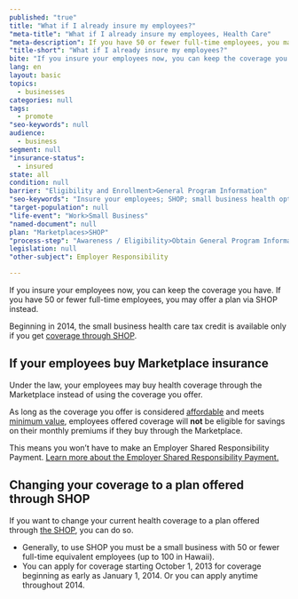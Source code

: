 ```yaml
---
published: "true"
title: "What if I already insure my employees?"
"meta-title": "What if I already insure my employees, Health Care"
"meta-description": If you have 50 or fewer full-time employees, you may offer a plan via SHOP instead. Learn about your options if you insure your employees at Healthcare.gov
"title-short": "What if I already insure my employees?"
bite: "If you insure your employees now, you can keep the coverage you have. If you have 50 or fewer full-time employees, you may offer a plan via SHOP instead."
lang: en
layout: basic
topics: 
  - businesses
categories: null
tags: 
  - promote
"seo-keywords": null
audience: 
  - business
segment: null
"insurance-status": 
  - insured
state: all
condition: null
barrier: "Eligibility and Enrollment>General Program Information"
"seo-keywords": "Insure your employees; SHOP; small business health options program"
"target-population": null
"life-event": "Work>Small Business"
"named-document": null
plan: "Marketplaces>SHOP"
"process-step": "Awareness / Eligibility>Obtain General Program Information"
legislation: null
"other-subject": Employer Responsibility

---
```


If you insure your employees now, you can keep the coverage you have. If you have 50 or fewer full-time employees, you may offer a plan via SHOP instead. 

Beginning in 2014, the small business health care tax credit is available only if you get [coverage through SHOP](/marketplace/shop).

## If your employees buy Marketplace insurance 

Under the law, your employees may buy health coverage through the Marketplace instead of using the coverage you offer.  

As long as the coverage you offer is considered [affordable](/glossary/affordable-coverage "glossary") and meets [minimum value](/glossary/minimum-value "glossary"), employees offered coverage will **not** be eligible for savings on their monthly premiums if they buy through the Marketplace. 

This means you won’t have to make an Employer Shared Responsibility Payment. [Learn more about the Employer Shared Responsibility Payment.](/what-is-the-employer-shared-responsibility-payment) 

## Changing your coverage to a plan offered through SHOP 

If you want to change your current health coverage to a plan offered through [the SHOP](/what-is-the-shop-marketplace), you can do so.

* Generally, to use SHOP you must be a small business with 50 or fewer full-time equivalent employees (up to 100 in Hawaii).
* You can apply for coverage starting October 1, 2013 for coverage beginning as early as January 1, 2014. Or you can apply anytime throughout 2014.
